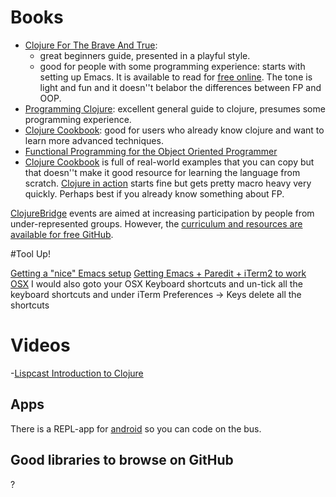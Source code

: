# Books

- [Clojure For The Brave And True](http://www.braveclojure.com/): 
   -  great beginners guide, presented in a playful style.
   -  good for people with some programming experience: starts with setting up Emacs. It is available to read for [free online](http://www.braveclojure.com/introduction/). The tone is light and fun and it doesn''t belabor the differences between FP and OOP.
- [Programming Clojure](https://pragprog.com/book/shcloj2/programming-clojure): excellent general guide to clojure, presumes some programming experience.
- [Clojure Cookbook](http://clojure-cookbook.com/): good for users who already know clojure and want to learn more advanced techniques.
- [Functional Programming for the Object Oriented Programmer](https://leanpub.com/fp-oo)
- [Clojure Cookbook](http://clojure-cookbook.com/) is full of real-world examples that you can copy but that doesn''t make it good resource for learning the language from scratch.
[Clojure in action](https://www.manning.com/books/clojure-in-action) starts fine but gets pretty macro heavy very quickly. Perhaps best if you already know something about FP.

[ClojureBridge](http://www.clojurebridge.org/) events are aimed at increasing participation by people from under-represented groups. However, the [curriculum and resources are available for free GitHub](https://github.com/ClojureBridge/curriculum).

#Tool Up!

[Getting a "nice" Emacs setup](https://github.com/overtone/emacs-live)
[Getting Emacs + Paredit + iTerm2 to work OSX](http://offbytwo.com/2012/01/15/emacs-plus-paredit-under-terminal.html) I would also goto your OSX Keyboard shortcuts and un-tick all the keyboard shortcuts and under iTerm Preferences -> Keys delete all the shortcuts 

# Videos

-[Lispcast Introduction to Clojure](http://www.purelyfunctional.tv/intro-to-clojure) 

## Apps
There is a REPL-app for [android](https://play.google.com/store/apps/details?id=com.sattvik.clojure_repl&hl=en_GB) so you can code on the bus.

## Good libraries to browse on GitHub
?
